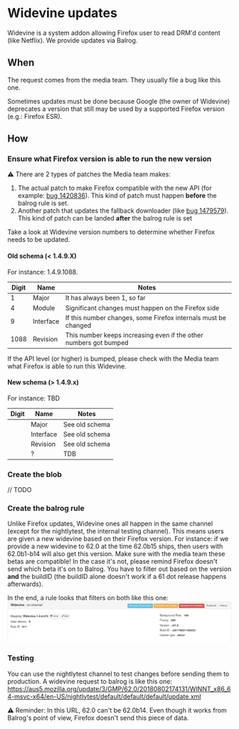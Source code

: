 # Widevine updates

Widevine is a system addon allowing Firefox user to read DRM'd content (like Netflix). We provide updates via Balrog.  

## When

The request comes from the media team. They usually file a bug like this one.  

Sometimes updates must be done because Google (the owner of Widevine) deprecates a version that still may be used by a supported Firefox version (e.g.: Firefox ESR).

## How

### Ensure what Firefox version is able to run the new version

:warning: There are 2 types of patches the Media team makes:

1. The actual patch to make Firefox compatible with the new API (for example: [bug 1420836](https://bugzilla.mozilla.org/show_bug.cgi?id=1420836)). This kind of patch must happen **before** the balrog rule is set.
1. Another patch that updates the fallback downloader (like [bug 1479579](https://bugzilla.mozilla.org/show_bug.cgi?id=1479579)). This kind of patch can be landed **after** the balrog rule is set

Take a look at Widevine version numbers to determine whether Firefox needs to be updated.


#### Old schema (< 1.4.9.X)

For instance: 1.4.9.1088.

| Digit | Name         | Notes                                                             |
|-------|--------------|-------------------------------------------------------------------|
| 1     | Major        | It has always been 1, so far                                      |
| 4     | Module       | Significant changes must happen on the Firefox side               |
| 9     | Interface    | If this number changes, some Firefox internals must be changed    |
| 1088  | Revision     | This number keeps increasing even if the other numbers got bumped |

If the API level (or higher) is bumped, please check with the Media team what Firefox is able to run this Widevine.

#### New schema (> 1.4.9.x)

For instance: TBD

| Digit | Name         | Notes                                                             |
|-------|--------------|-------------------------------------------------------------------|
|       | Major        | See old schema                                                    |
|       | Interface    | See old schema                                                    |
|       | Revision     | See old schema                                                    |
|       | ?            | TDB                                                               |


### Create the blob

// TODO 

### Create the balrog rule

Unlike Firefox updates, Widevine ones all happen in the same channel (except for the nightlytest, the internal testing channel). This means users are given a new widevine based on their Firefox version. For instance: if we provide a new widevine to 62.0 at the time 62.0b15 ships, then users with 62.0b1-b14 will also get this version. Make sure with the media team these betas are compatible! In the case it's not, please remind Firefox doesn't send which beta it's on to Balrog. You have to filter out based on the version **and** the buildID (the buildID alone doesn't work if a 61 dot release happens afterwards).

In the end, a rule looks that filters on both like this one: ![Balrog rule](/docs/misc-operations/widevine-balrog-rule.png?raw=true)

### Testing 

You can use the nightlytest channel to test changes before sending them to production. A widevine request to balrog is like this one: https://aus5.mozilla.org/update/3/GMP/62.0/20180802174131/WINNT_x86_64-msvc-x64/en-US/nightlytest/default/default/default/update.xml

:warning: Reminder: In this URL, 62.0 can't be 62.0b14. Even though it works from Balrog's point of view, Firefox doesn't send this piece of data.
